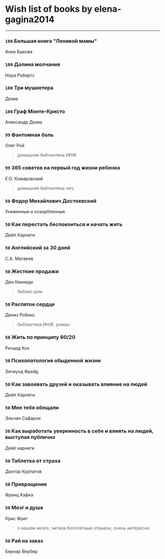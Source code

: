 # Wish list of books by elena-gagina2014
---

### `100` Большая книга "Ленивой мамы"
Анна Быкова

### `100` Долина молчания
Нора Робертс

### `100` Три мушкетера
Дюма

### `100` Граф Монте-Кристо
Александр Дюма

### `99` Фантомная боль
Олег Рой
> домашняя библиотека ИНЖ

### `99` 365 советов на первый год жизни ребенка
Е.О. Комаровский
> домашняя библиотека лич.

### `50` Федор Михайлович Достоевский
Униженные и оскорбленные

### `50` Как перестать беспокоиться и начать жить
Дейл Карнеги

### `50` Английский за 30 дней
С.А. Матвеев

### `50` Жесткие продажи
Ден Кеннеди
> библио дом

### `50` Распятое сердце
Дениз Робинс
> библиотека ИНЖ. роман.

### `50` Жить по принципу 80/20
Ричард Кох

### `50` Психопатология обыденной жизни
Зигмунд Фрейд

### `50` Как завоевать друзей и оказывать влияние на людей
Дейл Карнеги

### `50` Мне тебя обещали
Эльчин Сафарли

### `50` Как выработать уверенность в себе и влиять на людей, выступая публично
Дейл карнеги

### `50` Таблетка от страха
Доктор Курпатов

### `50` Превращение
Франц Кафка

### `50` Мозг и душа
Крис Фрит
> о нашем мозге, читала бесплатный отрывок, очень интересно

### `50` Рай на заказ
Бернар Вербер

